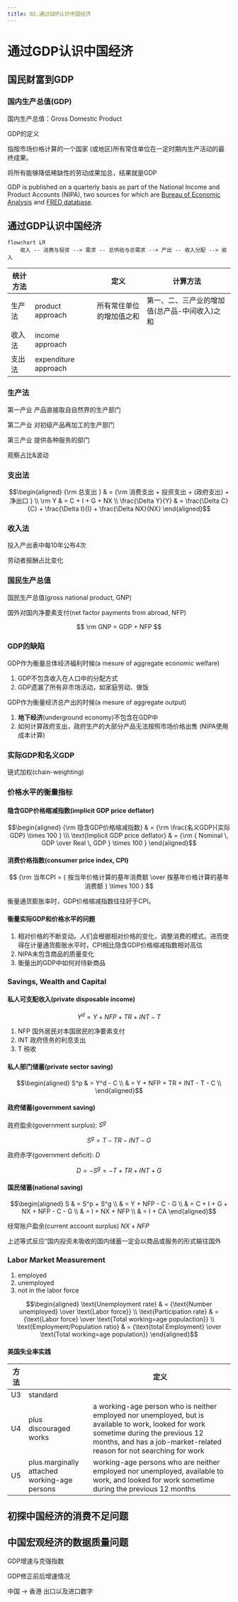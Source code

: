 ```yaml
---
title: 02.通过GDP认识中国经济
---
```

# 通过GDP认识中国经济

## 国民财富到GDP

### 国内生产总值(GDP)

国内生产总值：Gross Domestic Product

GDP的定义

指按市场价格计算的一个国家 (或地区)所有常住单位在一定时期内生产活动的最终成果。

将所有能够降低稀缺性的劳动成果加总，结果就是GDP

GDP is published on a quarterly basis as part of the National Income and Product Accounts (NIPA), two sources for which are [Bureau of Economic Analysis](http://www.bea.gov/national/index.htm#gdp) and [FRED database](https://research.stlouisfed.org/fred2/).

## 通过GDP认识中国经济

```{mermaid}
flowchart LR
    收入 -- 消费与投资 --> 需求 -- 总供给与总需求 --> 产出 -- 收入分配 --> 收入
```

|统计方法||定义|计算方法|
|-|-|-|-|
|生产法|product approach|所有常住单位的增加值之和|第一、二、三产业的增加值(总产品-中间收入)之和|
|收入法|income approach|
|支出法|expenditure approach|

### 生产法

第一产业 产品直接取自自然界的生产部门

第二产业 对初级产品再加工的生产部门

第三产业 提供各种服务的部门

观察占比&波动

### 支出法

$$\begin{aligned}
{\rm 总支出 } & = {\rm 消费支出 + 投资支出 + (政府支出) + 净出口 } \\
\rm Y & = C + I + G + NX \\
\frac{\Delta Y}{Y} & = \frac{\Delta C}{C} + \frac{\Delta I}{I} + \frac{\Delta NX}{NX}
\end{aligned}$$

### 收入法

投入产出表中每10年公布4次

劳动者报酬占比变化

### 国民生产总值

国民生产总值(gross national product, GNP)

国外对国内净要素支付(net factor payments from abroad, NFP)

$$
\rm GNP = GDP + NFP
$$

### GDP的缺陷

GDP作为衡量总体经济福利时候(a mesure of aggregate economic welfare)

1. GDP不包含收入在人口中的分配方式
2. GDP遗漏了所有非市场活动，如家庭劳动、做饭

GDP作为衡量经济总产出的时候(a mesure of aggregate output)

1. **地下经济**(underground economy)不包含在GDP中
2. 如何计算政府支出，政府生产的大部分产品无法按照市场价格出售 (NIPA使用成本计算)

### 实际GDP和名义GDP

链式加权(chain-weighting)

### 价格水平的衡量指标

#### 隐含GDP价格缩减指数(implicit GDP price deflator)

$$\begin{aligned}
{\rm 隐含GDP价格缩减指数} & = {\rm \frac{名义GDP}{实际GDP} \times 100 }
\\\
\text{Implicit GDP price deflator} & = {\rm { Nominal \, GDP \over Real \, GDP } \times 100 }
\end{aligned}$$

#### 消费价格指数(consumer price index, CPI)

$$
{\rm 当年CPI = { 按当年价格计算的基年消费额 \over 按基年价格计算的基年消费额 } \times 100 }
$$

衡量通货膨胀率时，GDP价格缩减指数往往好于CPI。

#### 衡量实际GDP和价格水平的问题

1. 相对价格的不断变动。人们会根据相对价格的变化，调整消费的模式。进而使得在计量通货膨胀水平时，CPI相比隐含GDP价格缩减指数相对高估
2. NIPA未包含商品的质量变化
3. 衡量出的GDP中如何对待新商品

### Savings, Wealth and Capital

#### 私人可支配收入(private disposable income)

$$
Y^d = Y + NFP + TR + INT - T
$$

1. NFP 国外居民对本国居民的净要素支付
2. INT 政府债务的利息支出
3. T 税收

#### 私人部门储蓄(private sector saving)

$$\begin{aligned}
S^p & = Y^d - C \\
    & = Y + NFP + TR + INT - T - C \\
\end{aligned}$$

#### 政府储蓄(government saving)

政府盈余(government surplus): $S^g$

$$ S^g = T - TR - INT - G $$

政府赤字(government deficit): $D$

$$ D = -S^g = - T + TR + INT + G $$

#### 国民储蓄(national saving)

$$\begin{aligned}
S & = S^p + S^g \\
  & = Y + NFP - C - G \\
  & = C + I + G + NX + NFP - C - G \\
  & = I + NX + NFP \\
  & = I + CA
\end{aligned}$$

经常账户盈余(current account surplus) $NX + NFP$

上述等式反应“国内投资未吸收的国内储蓄一定会以商品或服务的形式输往国外

### Labor Market Measurement

1. employed
2. unemployed
3. not in the labor force

$$\begin{aligned}
\text{Unemployment rate} & = {\text{Number unemployed} \over \text{Labor force}} \\
\text{Participation rate} & = {\text{Labor force} \over \text{Total working=age populaction}} \\
\text{Employment/Population ratio} & = {\text{total Employment} \over \text{Total working=age population}}
\end{aligned}$$

#### 美国失业率实践

|方法||定义|
|-|-|-|
|U3|standard|
|U4|plus discouraged works|a working-age person who is neither employed nor unemployed, but is available to work, looked for work sometime during the previous 12 months, and has a job-market-related reason for not searching for work
|U5|plus marginally attached working-age persons|working-age persons who are neither employed nor unemployed, available to work, and looked for work sometime during the previous 12 months

## 初探中国经济的消费不足问题

## 中国宏观经济的数据质量问题

GDP增速与克强指数

GDP修正前后增速情况

中国 -> 香港 出口以及进口数字




















